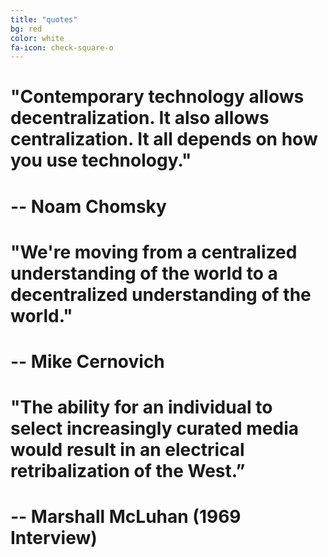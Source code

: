 ```yaml
---
title: "quotes"
bg: red
color: white
fa-icon: check-square-o
---
```



# "Contemporary technology **allows decentralization**. It also allows **centralization**. It all depends on **how you use** technology." 
# **-- Noam Chomsky**
# "We're moving from a **centralized understanding** of the world to a **decentralized understanding** of the world." 
# **-- Mike Cernovich**
# "The ability for an individual to select increasingly **curated** media would result in an **electrical retribalization** of the West.”  
# **-- Marshall McLuhan (1969 Interview)**

